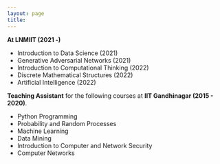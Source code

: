 ```yaml
---
layout: page
title: 
---
```


**At LNMIIT (2021 -)**

- Introduction to Data Science (2021)
- Generative Adversarial Networks (2021)
- Introduction to Computational Thinking (2022)
- Discrete Mathematical Structures (2022) 
- Artificial Intelligence (2022)


**Teaching Assistant** for the following courses at **IIT Gandhinagar (2015 - 2020)**. 

- Python Programming            
- Probability and Random Processes 
- Machine Learning             
- Data Mining
- Introduction to Computer and Network Security
- Computer Networks              
